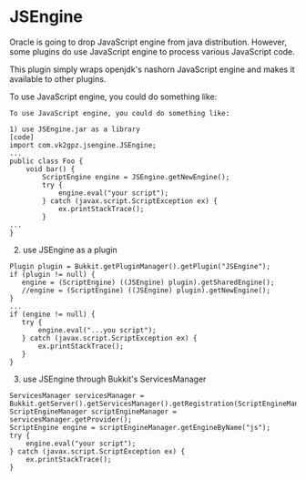 # JSEngine
Oracle is going to drop JavaScript engine from java distribution.
However, some plugins do use JavaScript engine to process various JavaScript code.

This plugin simply wraps openjdk's nashorn JavaScript engine and makes it available to other plugins.

To use JavaScript engine, you could do something like:

```
To use JavaScript engine, you could do something like:

1) use JSEngine.jar as a library
[code]
import com.vk2gpz.jsengine.JSEngine;
...
public class Foo {
    void bar() {
        ScriptEngine engine = JSEngine.getNewEngine();
        try {
            engine.eval("your script");
        } catch (javax.script.ScriptException ex) {
            ex.printStackTrace();
        }
...
}
```

2) use JSEngine as a plugin
```
Plugin plugin = Bukkit.getPluginManager().getPlugin("JSEngine");
if (plugin != null) {
   engine = (ScriptEngine) ((JSEngine) plugin).getSharedEngine();
   //engine = (ScriptEngine) ((JSEngine) plugin).getNewEngine();
}
...
if (engine != null) {
   try {
       engine.eval("...you script");
   } catch (javax.script.ScriptException ex) {
       ex.printStackTrace();
   }
}
```

3) use JSEngine through Bukkit's ServicesManager
```
ServicesManager servicesManager = Bukkit.getServer().getServicesManager().getRegistration(ScriptEngineManager.class);
ScriptEngineManager scriptEngineManager = servicesManager.getProvider();
ScriptEngine engine = scriptEngineManager.getEngineByName("js");
try {
    engine.eval("your script");
} catch (javax.script.ScriptException ex) {
    ex.printStackTrace();
}
```

